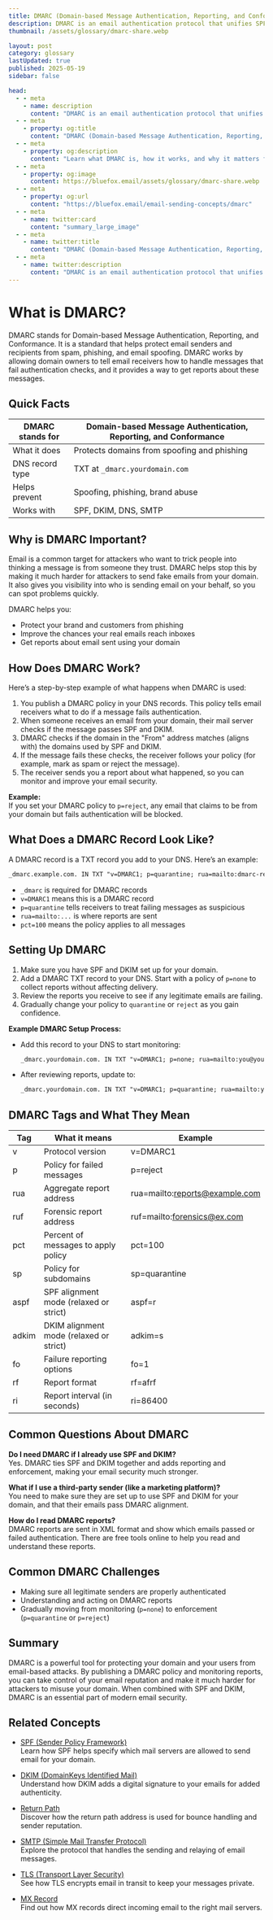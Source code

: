 ```yaml
---
title: DMARC (Domain-based Message Authentication, Reporting, and Conformance) | BlueFox Email
description: DMARC is an email authentication protocol that unifies SPF and DKIM with policy enforcement and reporting. Learn what DMARC is, how it works, and why it matters for email security.
thumbnail: /assets/glossary/dmarc-share.webp

layout: post
category: glossary
lastUpdated: true
published: 2025-05-19
sidebar: false

head:
  - - meta
    - name: description
      content: "DMARC is an email authentication protocol that unifies SPF and DKIM with policy enforcement and reporting. Learn what DMARC is, how it works, and why it matters for email security."
  - - meta
    - property: og:title
      content: "DMARC (Domain-based Message Authentication, Reporting, and Conformance) | BlueFox Email"
  - - meta
    - property: og:description
      content: "Learn what DMARC is, how it works, and why it matters for email security."
  - - meta
    - property: og:image
      content: https://bluefox.email/assets/glossary/dmarc-share.webp
  - - meta
    - property: og:url
      content: "https://bluefox.email/email-sending-concepts/dmarc"
  - - meta
    - name: twitter:card
      content: "summary_large_image"
  - - meta
    - name: twitter:title
      content: "DMARC (Domain-based Message Authentication, Reporting, and Conformance) | BlueFox Email"
  - - meta
    - name: twitter:description
      content: "DMARC is an email authentication protocol that unifies SPF and DKIM with policy enforcement and reporting."
---
```


# What is DMARC?

<div class="page-nav">
  <div class="page-nav-title">On This Page</div>
  <div class="page-nav-items">
    <a href="#quick-facts">Quick Facts</a>
    <a href="#why-is-dmarc-important">Why is DMARC Important?</a>
    <a href="#how-does-dmarc-work">How Does DMARC Work?</a>
    <a href="#what-does-a-dmarc-record-look-like">DMARC Record</a>
    <a href="#setting-up-dmarc">Setting Up DMARC</a>
    <a href="#dmarc-tags-and-what-they-mean">DMARC Tags</a>
    <a href="#common-questions-about-dmarc">Common Questions</a>
    <a href="#common-dmarc-challenges">Challenges</a>
    <a href="#related-concepts">Related Concepts</a>
  </div>
</div>

<style>
.page-nav {
  position: fixed;
  right: 1.5rem;
  top: 9rem;
  width: 12rem;
  border-left: 1px solid #e2e8f0;
  padding-left: 12px;
  font-size: 0.875rem;
  z-index: 10;
}

.dark .page-nav {
  border-left: 1px solid #2d3748;
}

.page-nav-title {
  text-transform: uppercase;
  font-size: 0.75rem;
  font-weight: 600;
  color: #64748b;
  margin-bottom: 0.75rem;
}

.page-nav-items {
  display: flex;
  flex-direction: column;
  gap: 0.5rem;
}

.page-nav-items a {
  color: #64748b;
  text-decoration: none;
  padding: 3px 0;
  position: relative;
  transition: color 0.2s, transform 0.2s;
}

.page-nav-items a:hover {
  color: #13B0EE;
  transform: translateX(3px);
}

.page-nav-items a.active {
  color: #13B0EE;
  font-weight: 500;
  transform: translateX(3px);
}

.page-nav-items a:before {
  content: "";
  position: absolute;
  top: 0;
  left: -13px;
  width: 1px;
  height: 100%;
  background: transparent;
  transition: background-color 0.2s;
}

.page-nav-items a:hover:before {
  background-color: #13B0EE;
}

.page-nav-items a.active:before {
  background-color: #13B0EE;
  width: 2px;
}

/* Responsive adjustments */
@media (max-width: 1280px) {
  .page-nav {
    right: 0.5rem;
  }
}

/* Hide on small screens */
@media (max-width: 1024px) {
  .page-nav {
    display: none;
  }
}
</style>

<script>
document.addEventListener('DOMContentLoaded', function() {
  // Get all section headings
  const headings = document.querySelectorAll('h2[id]');
  const navLinks = document.querySelectorAll('.page-nav-items a');
  
  // Handle smooth scrolling for nav links
  navLinks.forEach(link => {
    link.addEventListener('click', function(e) {
      e.preventDefault();
      const targetId = this.getAttribute('href');
      const targetElement = document.querySelector(targetId);
      
      if (targetElement) {
        window.scrollTo({
          top: targetElement.offsetTop - 80,
          behavior: 'smooth'
        });
        
        history.pushState(null, null, targetId);
      }
    });
  });
  
  // Highlight the active section during scroll
  window.addEventListener('scroll', function() {
    let current = '';
    const scrollPosition = window.scrollY + 100;
    
    headings.forEach(heading => {
      if (heading.offsetTop <= scrollPosition) {
        current = '#' + heading.id;
      }
    });
    
    navLinks.forEach(link => {
      link.classList.remove('active');
      if (link.getAttribute('href') === current) {
        link.classList.add('active');
      }
    });
  });
  
  // Trigger scroll event once on load
  window.dispatchEvent(new Event('scroll'));
});
</script>

DMARC stands for Domain-based Message Authentication, Reporting, and Conformance. It is a standard that helps protect email senders and recipients from spam, phishing, and email spoofing. DMARC works by allowing domain owners to tell email receivers how to handle messages that fail authentication checks, and it provides a way to get reports about these messages.

## <a id="quick-facts"></a>Quick Facts

| DMARC stands for       | Domain-based Message Authentication, Reporting, and Conformance |
|------------------------|----------------------------------------------------------------|
| What it does           | Protects domains from spoofing and phishing                    |
| DNS record type        | TXT at `_dmarc.yourdomain.com`                                 |
| Helps prevent          | Spoofing, phishing, brand abuse                                |
| Works with             | SPF, DKIM, DNS, SMTP                                           |

## Why is DMARC Important?

Email is a common target for attackers who want to trick people into thinking a message is from someone they trust. DMARC helps stop this by making it much harder for attackers to send fake emails from your domain. It also gives you visibility into who is sending email on your behalf, so you can spot problems quickly.

DMARC helps you:

- Protect your brand and customers from phishing
- Improve the chances your real emails reach inboxes
- Get reports about email sent using your domain

## How Does DMARC Work?

Here’s a step-by-step example of what happens when DMARC is used:

1. You publish a DMARC policy in your DNS records. This policy tells email receivers what to do if a message fails authentication.
2. When someone receives an email from your domain, their mail server checks if the message passes SPF and DKIM.
3. DMARC checks if the domain in the "From" address matches (aligns with) the domains used by SPF and DKIM.
4. If the message fails these checks, the receiver follows your policy (for example, mark as spam or reject the message).
5. The receiver sends you a report about what happened, so you can monitor and improve your email security.

**Example:**  
If you set your DMARC policy to `p=reject`, any email that claims to be from your domain but fails authentication will be blocked.

## What Does a DMARC Record Look Like?

A DMARC record is a TXT record you add to your DNS. Here’s an example:

```txt
_dmarc.example.com. IN TXT "v=DMARC1; p=quarantine; rua=mailto:dmarc-reports@example.com; pct=100"
```

- `_dmarc` is required for DMARC records
- `v=DMARC1` means this is a DMARC record
- `p=quarantine` tells receivers to treat failing messages as suspicious
- `rua=mailto:...` is where reports are sent
- `pct=100` means the policy applies to all messages

## Setting Up DMARC

1. Make sure you have SPF and DKIM set up for your domain.
2. Add a DMARC TXT record to your DNS. Start with a policy of `p=none` to collect reports without affecting delivery.
3. Review the reports you receive to see if any legitimate emails are failing.
4. Gradually change your policy to `quarantine` or `reject` as you gain confidence.

**Example DMARC Setup Process:**  
- Add this record to your DNS to start monitoring:
  ```txt
  _dmarc.yourdomain.com. IN TXT "v=DMARC1; p=none; rua=mailto:you@yourdomain.com"
  ```
- After reviewing reports, update to:
  ```txt
  _dmarc.yourdomain.com. IN TXT "v=DMARC1; p=quarantine; rua=mailto:you@yourdomain.com"
  ```

## DMARC Tags and What They Mean

| Tag   | What it means                              | Example                        |
|-------|--------------------------------------------|--------------------------------|
| v     | Protocol version                           | v=DMARC1                       |
| p     | Policy for failed messages                 | p=reject                       |
| rua   | Aggregate report address                   | rua=mailto:reports@example.com |
| ruf   | Forensic report address                    | ruf=mailto:forensics@ex.com    |
| pct   | Percent of messages to apply policy        | pct=100                        |
| sp    | Policy for subdomains                      | sp=quarantine                  |
| aspf  | SPF alignment mode (relaxed or strict)     | aspf=r                         |
| adkim | DKIM alignment mode (relaxed or strict)    | adkim=s                        |
| fo    | Failure reporting options                  | fo=1                           |
| rf    | Report format                              | rf=afrf                        |
| ri    | Report interval (in seconds)               | ri=86400                       |

## Common Questions About DMARC

**Do I need DMARC if I already use SPF and DKIM?**  
Yes. DMARC ties SPF and DKIM together and adds reporting and enforcement, making your email security much stronger.

**What if I use a third-party sender (like a marketing platform)?**  
You need to make sure they are set up to use SPF and DKIM for your domain, and that their emails pass DMARC alignment.

**How do I read DMARC reports?**  
DMARC reports are sent in XML format and show which emails passed or failed authentication. There are free tools online to help you read and understand these reports.

## Common DMARC Challenges

- Making sure all legitimate senders are properly authenticated
- Understanding and acting on DMARC reports
- Gradually moving from monitoring (`p=none`) to enforcement (`p=quarantine` or `p=reject`)

## Summary

DMARC is a powerful tool for protecting your domain and your users from email-based attacks. By publishing a DMARC policy and monitoring reports, you can take control of your email reputation and make it much harder for attackers to misuse your domain. When combined with SPF and DKIM, DMARC is an essential part of modern email security.

## Related Concepts

- [SPF (Sender Policy Framework)](/email-sending-concepts/spf-new)  
  Learn how SPF helps specify which mail servers are allowed to send email for your domain.

- [DKIM (DomainKeys Identified Mail)](/email-sending-concepts/dkim-new)  
  Understand how DKIM adds a digital signature to your emails for added authenticity.

- [Return Path](/email-sending-concepts/return-path-new)  
  Discover how the return path address is used for bounce handling and sender reputation.

- [SMTP (Simple Mail Transfer Protocol)](/email-sending-concepts/smtp-new)  
  Explore the protocol that handles the sending and relaying of email messages.

- [TLS (Transport Layer Security)](/email-sending-concepts/tls-new)  
  See how TLS encrypts email in transit to keep your messages private.

- [MX Record](/email-sending-concepts/mx-record-new)  
  Find out how MX records direct incoming email to the right mail servers.
